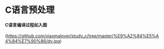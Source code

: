 # C语言预处理

#### C语言编译过程如入图

(https://github.com/xiaomalover/study_c/tree/master/%E9%A2%84%E5%A4%84%E7%90%86/dy.jpg)

